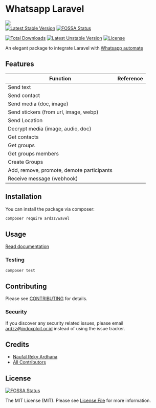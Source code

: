 # Whatsapp Laravel
![](https://raw.githubusercontent.com/ardzz/wavel/master/images/wavel_header.png)<br>
[![Latest Stable Version](http://poser.pugx.org/ardzz/wavel/v)](https://packagist.org/packages/ardzz/wavel) [![FOSSA Status](https://app.fossa.com/api/projects/git%2Bgithub.com%2Fardzz%2Fwavel.svg?type=shield)](https://app.fossa.com/projects/git%2Bgithub.com%2Fardzz%2Fwavel?ref=badge_shield)

[![Total Downloads](http://poser.pugx.org/ardzz/wavel/downloads)](https://packagist.org/packages/ardzz/wavel) 
[![Latest Unstable Version](http://poser.pugx.org/ardzz/wavel/v/unstable)](https://packagist.org/packages/ardzz/wavel) 
[![License](http://poser.pugx.org/ardzz/wavel/license)](https://packagist.org/packages/ardzz/wavel)

An elegant package to integrate Laravel with [Whatsapp automate](https://github.com/open-wa/wa-automate-nodejs)   

## Features
|Function|Reference|
|---|---|
|Send text|
|Send contact|
|Send media (doc, image)|
|Send stickers (from url, image, webp)|
|Send Location|
|Decrypt media (image, audio, doc)|
|Get contacts|
|Get groups|
|Get groups members|
|Create Groups|
|Add, remove, promote, demote participants|
|Receive message (webhook)|


## Installation

You can install the package via composer:

```bash
composer require ardzz/wavel
```

## Usage
[Read documentation](https://wavel.ardzz.codes/)

### Testing

```bash
composer test
```

## Contributing

Please see [CONTRIBUTING](CONTRIBUTING.md) for details.

### Security

If you discover any security related issues, please email ardzz@indoxploit.or.id instead of using the issue tracker.

## Credits

-   [Naufal Reky Ardhana](https://github.com/ardzz)
-   [All Contributors](../../contributors)

## License

[![FOSSA Status](https://app.fossa.com/api/projects/git%2Bgithub.com%2Fardzz%2Fwavel.svg?type=large)](https://app.fossa.com/projects/git%2Bgithub.com%2Fardzz%2Fwavel?ref=badge_large)

The MIT License (MIT). Please see [License File](LICENSE.md) for more information.
